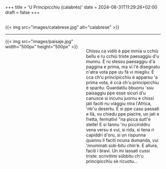+++
title = 'U Principicchiu (calabrés)'
date = 2024-08-31T11:29:26+02:00
draft = false
+++

<br/>
{{< img src="images/calabrese.jpg" alt="calabrese" >}}

--------------------------------------

<div style="display: flex; align-items: flex-start;">
  <div style="flex: 1; margin-right: 20px;">
    {{< img src="images/paisaje.jpg" width="500px" height="500px" >}}
  </div>
  <div style="flex: 1;">
<br/>

Chissu ca viditi è ppe mmia u cchiù bellu e ru cchiù triste paesaggiu d'u munnu. È ru stessu paesaggiu d'a paggina e prima, ma vi l'è disegnatu n'atra vota ppe ưu fà vi miegliu. È cca ch'u principicchiu è apparsu 'a prima vota, è ccà ch'u principicchiu è sparitu.
Guardatilu bbuonu 'ssu paisaggiu ppe esse sicuri d'u canusce si incunu juornu e chissi jati faciti nu viàggiu ntra l'Africa, 'ntr'u desertu. E si ppe casu passati e llà, vu chiedu ppe piacire, un jati e fretta, fermativi "na picca sutt'e stelle! E si tannu 'nu picciriddru vena versu é vui, si rida, si tena ri capiddri d'oru, si un rispunna quannu li faciti ncuna dumanda, vui 'nnuminati sùb-bitu chin'è. E allura, faciti i bravi. Un mi lassati cussi triste: scrivitimi sübbitu ch'u principicchiu sè ricuotu...

 </div>
</div>